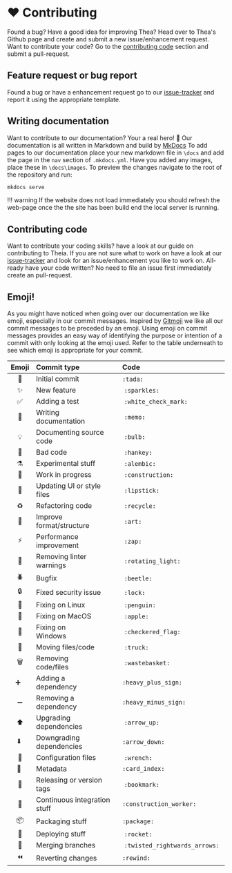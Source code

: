 # ❤ Contributing

Found a bug? Have a good idea for improving Thea? Head over to Thea's
Github page and create and submit a new issue/enhancement request. Want
to contribute your code? Go to the [contributing code]() section and submit a
pull-request.

## Feature request or bug report

Found a bug or have a enhancement request go to our
[issue-tracker](https://github.com/mikevansighem/thea/issues) and report
it using the appropriate template.

## Writing documentation

Want to contribute to our documentation? Your a real hero! 🎉
Our documentation is all written in Markdown and build by
[MkDocs](https://www.mkdocs.org/) To add pages to our documentation place
your new markdown file in `\docs` and add the page in the `nav` section
of `.mkdocs.yml`. Have you added any images, place these in `\docs\images`.
To preview the changes navigate to the root of the repository and run:

```bash
mkdocs serve
```

!!! warning
    If the website does not load immediately you should refresh the web-page
    once the the site has been build end the local server is running.

## Contributing code

Want to contribute your coding skills? have a look at our guide on 
contributing to Theia. If you are not sure what to work on have a look
at our [issue-tracker](https://github.com/mikevansighem/thea/issues) and
look for an issue/enhancement you like to work on. 
All-ready have your code written?
No need to file an issue first immediately create an pull-request.

## Emoji!

As you might have noticed when going over our documentation we like emoji,
especially in our commit messages.
Inspired by [Gitmoji](https://gitmoji.carloscuesta.me/) we like all our
commit messages to be preceded by an emoji. Using emoji on commit
messages provides an easy way of identifying the purpose or intention
of a commit with only looking at the emoji used. Refer to the table
underneath to see which emoji is appropriate for your commit.

| Emoji                     | Commit type                   | Code                      |
|:-------------------------:|:------------------------------|:--------------------------|
| :tada:                    | Initial commit                | `:tada:`                  |
| :sparkles:                | New feature                   | `:sparkles:`              |
| :white_check_mark:        | Adding a test                 | `:white_check_mark:`      |
| :memo:                    | Writing documentation         | `:memo:`                  |
| :bulb:                    | Documenting source code       | `:bulb:`                  |
| :hankey:                  | Bad code                      | `:hankey:`                |
| :alembic:                 | Experimental stuff            | `:alembic:`               |
| :construction:            | Work in progress              | `:construction:`          |
| :lipstick:                | Updating UI or style files    | `:lipstick:`              |
| :recycle:                 | Refactoring code              | `:recycle:`               |
| :art:                     | Improve format/structure      | `:art:`                   |
| :zap:                     | Performance improvement       | `:zap:`                   |
| :rotating_light:          | Removing linter warnings      | `:rotating_light:`        |
| :beetle:                  | Bugfix                        | `:beetle:`                |
| :lock:                    | Fixed security issue          | `:lock:`                  |
| :penguin:                 | Fixing on Linux               | `:penguin:`               |
| :apple:                   | Fixing on MacOS               | `:apple:`                 |
| :checkered_flag:          | Fixing on Windows             | `:checkered_flag:`        |
| :truck:                   | Moving files/code             | `:truck:`                 |
| :wastebasket:             | Removing code/files           | `:wastebasket:`           |
| :heavy_plus_sign:         | Adding a dependency           | `:heavy_plus_sign:`       |
| :heavy_minus_sign:        | Removing a dependency         | `:heavy_minus_sign:`      |
| :arrow_up:                | Upgrading dependencies        | `:arrow_up:`              |
| :arrow_down:              | Downgrading dependencies      | `:arrow_down:`            |
| :wrench:                  | Configuration files           | `:wrench:`                |
| :card_index:              | Metadata                      | `:card_index:`            |
| :bookmark:                | Releasing or version tags     | `:bookmark:`              |
| :construction_worker:     | Continuous integration stuff  | `:construction_worker:`   |
| :package:                 | Packaging stuff               | `:package:`               |
| :rocket:                  | Deploying stuff               | `:rocket:`                |
| :twisted_rightwards_arrows:| Merging branches         | `:twisted_rightwards_arrows:` |
| :rewind:                  | Reverting changes             | `:rewind:`                |
